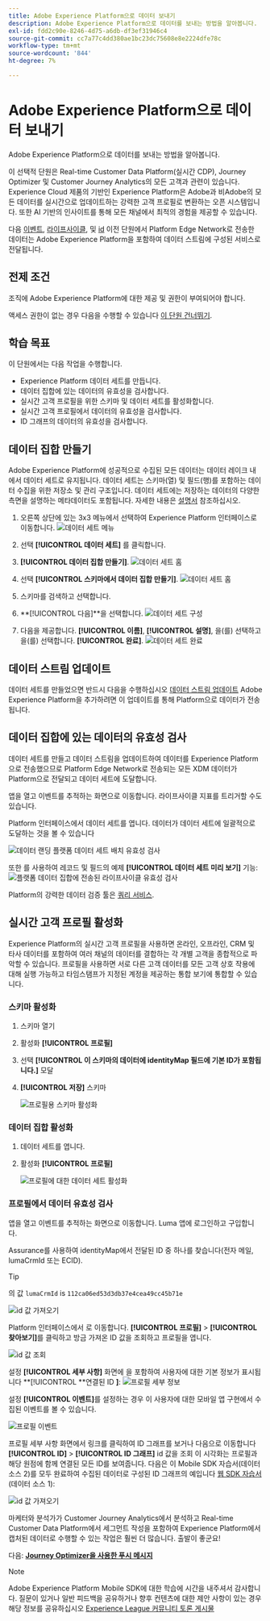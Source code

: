 ```yaml
---
title: Adobe Experience Platform으로 데이터 보내기
description: Adobe Experience Platform으로 데이터를 보내는 방법을 알아봅니다.
exl-id: fdd2c90e-8246-4d75-a6db-df3ef31946c4
source-git-commit: cc7a77c4dd380ae1bc23dc75608e8e2224dfe78c
workflow-type: tm+mt
source-wordcount: '844'
ht-degree: 7%

---
```


# Adobe Experience Platform으로 데이터 보내기

Adobe Experience Platform으로 데이터를 보내는 방법을 알아봅니다.

이 선택적 단원은 Real-time Customer Data Platform(실시간 CDP), Journey Optimizer 및 Customer Journey Analytics의 모든 고객과 관련이 있습니다. Experience Cloud 제품의 기반인 Experience Platform은 Adobe과 비Adobe의 모든 데이터를 실시간으로 업데이트하는 강력한 고객 프로필로 변환하는 오픈 시스템입니다. 또한 AI 기반의 인사이트를 통해 모든 채널에서 최적의 경험을 제공할 수 있습니다.

다음 [이벤트](events.md), [라이프사이클](lifecycle-data.md), 및 [id](identity.md) 이전 단원에서 Platform Edge Network로 전송한 데이터는 Adobe Experience Platform을 포함하여 데이터 스트림에 구성된 서비스로 전달됩니다.


## 전제 조건

조직에 Adobe Experience Platform에 대한 제공 및 권한이 부여되어야 합니다.

액세스 권한이 없는 경우 다음을 수행할 수 있습니다 [이 단원 건너뛰기](install-sdks.md).

## 학습 목표

이 단원에서는 다음 작업을 수행합니다.

* Experience Platform 데이터 세트를 만듭니다.
* 데이터 집합에 있는 데이터의 유효성을 검사합니다.
* 실시간 고객 프로필을 위한 스키마 및 데이터 세트를 활성화합니다.
* 실시간 고객 프로필에서 데이터의 유효성을 검사합니다.
* ID 그래프의 데이터의 유효성을 검사합니다.


## 데이터 집합 만들기

Adobe Experience Platform에 성공적으로 수집된 모든 데이터는 데이터 레이크 내에서 데이터 세트로 유지됩니다. 데이터 세트는 스키마(열) 및 필드(행)를 포함하는 데이터 수집을 위한 저장소 및 관리 구조입니다. 데이터 세트에는 저장하는 데이터의 다양한 측면을 설명하는 메타데이터도 포함됩니다. 자세한 내용은 [설명서](https://experienceleague.adobe.com/docs/experience-platform/catalog/datasets/overview.html?lang=ko) 참조하십시오.

1. 오른쪽 상단에 있는 3x3 메뉴에서 선택하여 Experience Platform 인터페이스로 이동합니다.
   ![데이터 세트 메뉴](assets/mobile-dataset-menu.png)

1. 선택 **[!UICONTROL 데이터 세트]** 를 클릭합니다.

1. **[!UICONTROL 데이터 집합 만들기]**.
   ![데이터 세트 홈](assets/mobile-dataset-home.png)

1. 선택 **[!UICONTROL 스키마에서 데이터 집합 만들기]**.
   ![데이터 세트 홈](assets/mobile-dataset-create.png)

1. 스키마를 검색하고 선택합니다.

1. **[!UICONTROL 다음]**을 선택합니다.
   ![데이터 세트 구성](assets/mobile-dataset-configure.png)

1. 다음을 제공합니다. **[!UICONTROL 이름]**, **[!UICONTROL 설명]**, 을(를) 선택하고 을(를) 선택합니다. **[!UICONTROL 완료]**.
   ![데이터 세트 완료](assets/mobile-dataset-finish.png)

## 데이터 스트림 업데이트

데이터 세트를 만들었으면 반드시 다음을 수행하십시오 [데이터 스트림 업데이트](create-datastream.md) Adobe Experience Platform을 추가하려면 이 업데이트를 통해 Platform으로 데이터가 전송됩니다.

## 데이터 집합에 있는 데이터의 유효성 검사

데이터 세트를 만들고 데이터 스트림을 업데이트하여 데이터를 Experience Platform으로 전송했으므로 Platform Edge Network로 전송되는 모든 XDM 데이터가 Platform으로 전달되고 데이터 세트에 도달합니다.

앱을 열고 이벤트를 추적하는 화면으로 이동합니다. 라이프사이클 지표를 트리거할 수도 있습니다.

Platform 인터페이스에서 데이터 세트를 엽니다. 데이터가 데이터 세트에 일괄적으로 도달하는 것을 볼 수 있습니다

![데이터 랜딩 플랫폼 데이터 세트 배치 유효성 검사](assets/mobile-platform-dataset-batches.png)

또한 를 사용하여 레코드 및 필드의 예제 **[!UICONTROL 데이터 세트 미리 보기]** 기능:
![플랫폼 데이터 집합에 전송된 라이프사이클 유효성 검사](assets/mobile-lifecycle-platform-dataset.png)

Platform의 강력한 데이터 검증 툴은 [쿼리 서비스](https://experienceleague.adobe.com/docs/platform-learn/tutorials/queries/explore-data.html?lang=ko-KR).

## 실시간 고객 프로필 활성화

Experience Platform의 실시간 고객 프로필을 사용하면 온라인, 오프라인, CRM 및 타사 데이터를 포함하여 여러 채널의 데이터를 결합하는 각 개별 고객을 종합적으로 파악할 수 있습니다. 프로필을 사용하면 서로 다른 고객 데이터를 모든 고객 상호 작용에 대해 실행 가능하고 타임스탬프가 지정된 계정을 제공하는 통합 보기에 통합할 수 있습니다.

### 스키마 활성화

1. 스키마 열기
1. 활성화 **[!UICONTROL 프로필]**
1. 선택 **[!UICONTROL 이 스키마의 데이터에 identityMap 필드에 기본 ID가 포함됩니다.]** 모달
1. **[!UICONTROL 저장]** 스키마

   ![프로필용 스키마 활성화](assets/mobile-platform-profile-schema.png)

### 데이터 집합 활성화

1. 데이터 세트를 엽니다.
1. 활성화 **[!UICONTROL 프로필]**

   ![프로필에 대한 데이터 세트 활성화](assets/mobile-platform-profile-dataset.png)

### 프로필에서 데이터 유효성 검사

앱을 열고 이벤트를 추적하는 화면으로 이동합니다. Luma 앱에 로그인하고 구입합니다.

Assurance를 사용하여 identityMap에서 전달된 ID 중 하나를 찾습니다(전자 메일, lumaCrmId 또는 ECID).

>[!TIP]
>
>   의 값 `lumaCrmId` is `112ca06ed53d3db37e4cea49cc45b71e`


![id 값 가져오기](assets/mobile-platform-identity.png)

Platform 인터페이스에서 로 이동합니다. **[!UICONTROL 프로필]** > **[!UICONTROL 찾아보기]**&#x200B;를 클릭하고 방금 가져온 ID 값을 조회하고 프로필을 엽니다.

![id 값 조회](assets/mobile-platform-profile-lookup.png)

설정 **[!UICONTROL 세부 사항]** 화면에 을 포함하여 사용자에 대한 기본 정보가 표시됩니다 **[!UICONTROL **&#x200B;연결된 ID **]**:
![프로필 세부 정보](assets/mobile-platform-profile-details.png)

설정 **[!UICONTROL 이벤트]**&#x200B;를 설정하는 경우 이 사용자에 대한 모바일 앱 구현에서 수집된 이벤트를 볼 수 있습니다.

![프로필 이벤트](assets/mobile-platform-profile-events.png)


프로필 세부 사항 화면에서 링크를 클릭하여 ID 그래프를 보거나 다음으로 이동합니다 **[!UICONTROL ID]** > **[!UICONTROL ID 그래프]** id 값을 조회 이 시각화는 프로필과 해당 원점에 함께 연결된 모든 ID를 보여줍니다. 다음은 이 Mobile SDK 자습서(데이터 소스 2)를 모두 완료하여 수집된 데이터로 구성된 ID 그래프의 예입니다 [웹 SDK 자습서](https://experienceleague.adobe.com/docs/platform-learn/implement-web-sdk/overview.html?lang=ko-KR) (데이터 소스 1):

![id 값 가져오기](assets/mobile-platform-profile-identitygraph.png)

마케터와 분석가가 Customer Journey Analytics에서 분석하고 Real-time Customer Data Platform에서 세그먼트 작성을 포함하여 Experience Platform에서 캡처된 데이터로 수행할 수 있는 작업은 훨씬 더 많습니다. 출발이 좋군요!

다음: **[Journey Optimizer을 사용한 푸시 메시지](journey-optimizer-push.md)**

>[!NOTE]
>
>Adobe Experience Platform Mobile SDK에 대한 학습에 시간을 내주셔서 감사합니다. 질문이 있거나 일반 피드백을 공유하거나 향후 컨텐츠에 대한 제안 사항이 있는 경우 해당 정보를 공유하십시오 [Experience League 커뮤니티 토론 게시물](https://experienceleaguecommunities.adobe.com/t5/adobe-experience-platform-launch/tutorial-discussion-implement-adobe-experience-cloud-in-mobile/td-p/443796)
